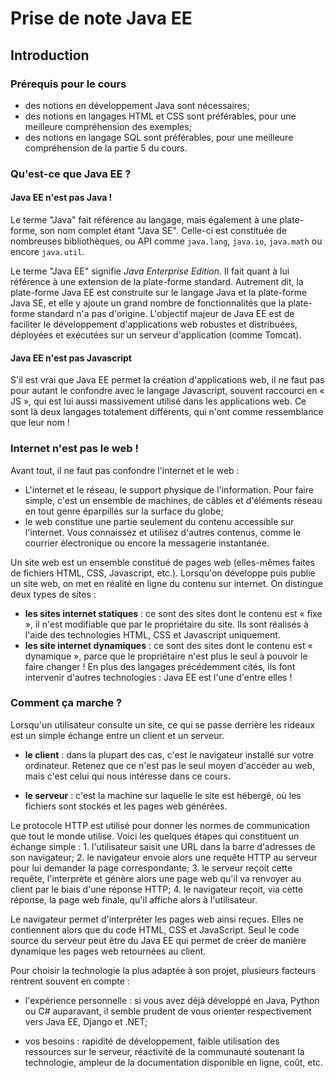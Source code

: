 # Prise de note Java EE

## Introduction

### Prérequis pour le cours

* des notions en développement Java sont nécessaires;
* des notions en langages HTML et CSS sont préférables, pour une meilleure compréhension des exemples;
* des notions en langage SQL sont préférables, pour une meilleure compréhension de la partie 5 du cours.

### Qu'est-ce que Java EE ?

#### Java EE n'est pas Java ! 

Le terme "Java" fait référence au langage, mais également à une plate-forme, son nom complet étant "Java SE". 
Celle-ci est constituée de nombreuses bibliothèques, ou API comme `java.lang`, `java.io`, `java.math` ou encore `java.util`.

Le terme "Java EE" signifie *Java Enterprise Edition*. Il fait quant à lui référence à une extension de la plate-forme standard. 
Autrement dit, la plate-forme Java EE est construite sur le langage Java et la plate-forme Java SE, et elle y ajoute un grand nombre de fonctionnalités que la plate-forme standard n'a pas d'origine. 
L'objectif majeur de Java EE est de faciliter le développement d'applications web robustes et distribuées, déployées et exécutées sur un serveur d'application (comme Tomcat).

#### Java EE n'est pas Javascript

S'il est vrai que Java EE permet la création d'applications web, il ne faut pas pour autant le confondre avec le langage Javascript, souvent raccourci en « JS », qui est lui aussi massivement utilisé dans les applications web. Ce sont là deux langages totalement différents, qui n'ont comme ressemblance que leur nom !

### Internet n'est pas le web !

Avant tout, il ne faut pas confondre l'internet et le web :

* L'internet et le réseau, le support physique de l'information. Pour faire simple, c'est un ensemble de machines, de câbles et d'éléments réseau en tout genre éparpillés sur la surface du globe;
* le web constitue une partie seulement du contenu accessible sur l'internet. Vous connaissez et utilisez d'autres contenus, comme le courrier électronique ou encore la messagerie instantanée.

Un site web est un ensemble constitué de pages web (elles-mêmes faites de fichiers HTML, CSS, Javascript, etc.). Lorsqu'on développe puis publie un site web, on met en réalité en ligne du contenu sur internet. On distingue deux types de sites :

* **les sites internet statiques** : ce sont des sites dont le contenu est « fixe », il n'est modifiable que par le propriétaire du site. Ils sont réalisés à l'aide des technologies HTML, CSS et Javascript uniquement.
* **les site internet dynamiques** : ce sont des sites dont le contenu est « dynamique », parce que le propriétaire n'est plus le seul à pouvoir le faire changer ! En plus des langages précédemment cités, ils font intervenir d'autres technologies : Java EE est l'une d'entre elles !

### Comment ça marche ?

Lorsqu'un utilisateur consulte un site, ce qui se passe derrière les rideaux est un simple échange entre un client et un serveur.

* **le client** : dans la plupart des cas, c'est le navigateur installé sur votre ordinateur. Retenez que ce n'est pas le seul moyen d'accéder au web, mais c'est celui qui nous intéresse dans ce cours.

* **le serveur** : c'est la machine sur laquelle le site est hébergé, où les fichiers sont stockés et les pages web générées.

Le protocole HTTP est utilisé pour donner les normes de communication que tout le monde utilise. Voici les quelques étapes qui constituent un échange simple :
    1. l'utilisateur saisit une URL dans la barre d'adresses de son navigateur;
    2. le navigateur envoie alors une requête HTTP au serveur pour lui demander la page correspondante;
    3. le serveur reçoit cette requête, l'interprète et génère alors une page web qu'il va renvoyer au client par le biais d'une réponse HTTP;
    4. le navigateur reçoit, via cette réponse, la page web finale, qu'il affiche alors à l'utilisateur.

Le navigateur permet d'interpréter les pages web ainsi reçues. Elles ne contiennent alors que du code HTML, CSS et JavaScript. Seul le code source du serveur peut être du Java EE qui permet de créer de manière dynamique les pages web retournées au client.

Pour choisir la technologie la plus adaptée à son projet, plusieurs facteurs rentrent souvent en compte :

* l'expérience personnelle : si vous avez déjà développé en Java, Python ou C# auparavant, il semble prudent de vous orienter respectivement vers Java EE, Django et .NET;

* vos besoins : rapidité de développement, faible utilisation des ressources sur le serveur, réactivité de la communauté soutenant la technologie, ampleur de la documentation disponible en ligne, coût, etc.
